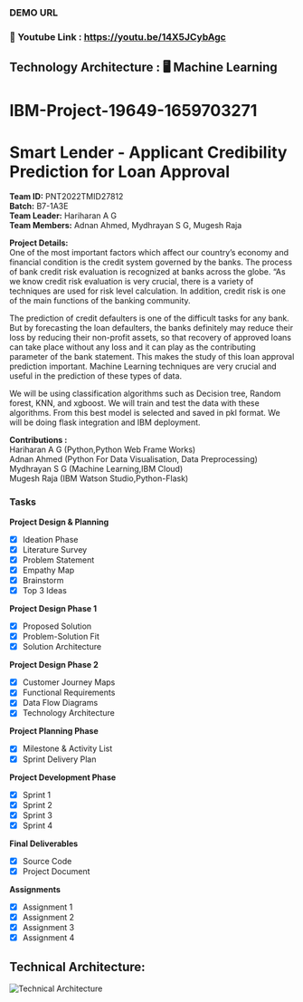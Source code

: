 ### DEMO URL
### :movie_camera: Youtube Link : https://youtu.be/14X5JCybAgc

## Technology Architecture : :desktop_computer: Machine Learning

# IBM-Project-19649-1659703271
# Smart Lender - Applicant Credibility Prediction for Loan Approval

**Team ID:** PNT2022TMID27812 <br />
**Batch:** B7-1A3E <br />
**Team Leader:**  Hariharan A G <br />
**Team Members:** Adnan Ahmed, Mydhrayan S G, Mugesh Raja <br />

**Project Details:** <br />
One of the most important factors which affect our country’s economy and financial condition is the credit system governed by the banks. The process of bank credit risk evaluation is recognized at banks across the globe. “As we know credit risk evaluation is very crucial, there is a variety of techniques are used for risk level calculation. In addition, credit risk is one of the main functions of the banking community.

The prediction of credit defaulters is one of the difficult tasks for any bank. But by forecasting the loan defaulters, the banks definitely may reduce their loss by reducing their non-profit assets, so that recovery of approved loans can take place without any loss and it can play as the contributing parameter of the bank statement. This makes the study of this loan approval prediction important. Machine Learning techniques are very crucial and useful in the prediction of these types of data.

We will be using classification algorithms such as Decision tree, Random forest, KNN, and xgboost. We will train and test the data with these algorithms. From this best model is selected and saved in pkl format. We will be doing flask integration and IBM deployment.

**Contributions :** <br />
Hariharan A G  (Python,Python Web Frame Works) <br />
Adnan Ahmed (Python For Data Visualisation, Data Preprocessing) <br />
Mydhrayan S G (Machine Learning,IBM Cloud) <br />
Mugesh Raja (IBM Watson Studio,Python-Flask) <br />

### Tasks <br />

**Project Design & Planning**
 - [x] Ideation Phase
 - [x] Literature Survey
 - [x] Problem Statement
 - [x] Empathy Map
 - [x] Brainstorm
 - [x] Top 3 Ideas
 
**Project Design Phase 1**
 - [x] Proposed Solution
 - [x] Problem-Solution Fit
 - [x] Solution Architecture
 
**Project Design Phase 2**
 - [x] Customer Journey Maps
 - [x] Functional Requirements
 - [x] Data Flow Diagrams
 - [x] Technology Architecture
 
**Project Planning Phase**
 - [x] Milestone & Activity List
 - [x] Sprint Delivery Plan
 
**Project Development Phase**
 - [x] Sprint 1
 - [x] Sprint 2
 - [x] Sprint 3
 - [x] Sprint 4
 
**Final Deliverables**
 - [x] Source Code
 - [x] Project Document

**Assignments**
 - [x] Assignment 1
 - [x] Assignment 2
 - [x] Assignment 3
 - [x] Assignment 4

## Technical Architecture:
![Technical Architecture](https://lh3.googleusercontent.com/mqKaxT17Ilt3FM1ak5j_rvnHBEwgg7JiFvaWPfl9rHkHmcpcsEAnj5HhcBVp9UOxkFzjYV--e_L7Z-a9HwybCFgMJ1En-xqOhV6m8QzUbGZMkOCDuSqFck44sQuUVxOVvIMg_yKT)

